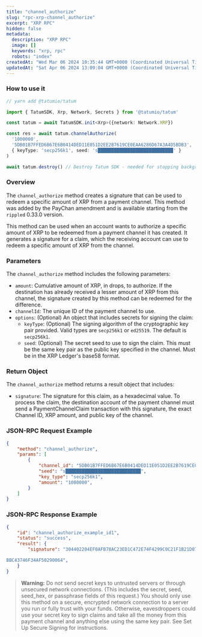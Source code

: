 ```yaml
---
title: "channel_authorize"
slug: "rpc-xrp-channel_authorize"
excerpt: "XRP RPC"
hidden: false
metadata: 
  description: "XRP RPC"
  image: []
  keywords: "xrp, rpc"
  robots: "index"
createdAt: "Wed Mar 06 2024 10:35:44 GMT+0000 (Coordinated Universal Time)"
updatedAt: "Sat Apr 06 2024 13:09:04 GMT+0000 (Coordinated Universal Time)"
---
```




### How to use it

```typescript
// yarn add @tatumio/tatum

import { TatumSDK, Xrp, Network, Secrets } from '@tatumio/tatum'

const tatum = await TatumSDK.init<Xrp>({network: Network.XRP})

const res = await tatum.channelAuthorize(
  '1000000',
  '5DB01B7FFED6B67E6B0414DED11E051D2EE2B7619CE0EAA6286D67A3A4D5BDB3',
  { keyType: 'secp256k1', seed: 's████████████████████████████' }
)

await tatum.destroy() // Destroy Tatum SDK - needed for stopping background jobs
```

### Overview

The `channel_authorize` method creates a signature that can be used to redeem a specific amount of XRP from a payment channel. This method was added by the PayChan amendment and is available starting from the `rippled` 0.33.0 version.

This method can be used when an account wants to authorize a specific amount of XRP to be redeemed from a payment channel it has created. It generates a signature for a claim, which the receiving account can use to redeem a specific amount of XRP from the channel.

### Parameters

The `channel_authorize` method includes the following parameters:

- `amount`: Cumulative amount of XRP, in drops, to authorize. If the destination has already received a lesser amount of XRP from this channel, the signature created by this method can be redeemed for the difference.
- `channelId`: The unique ID of the payment channel to use.
- `options`: (Optional) An object that includes secrets for signing the claim:
  - `keyType`: (Optional) The signing algorithm of the cryptographic key pair provided. Valid types are `secp256k1` or `ed25519`. The default is `secp256k1`.
  - `seed`: (Optional) The secret seed to use to sign the claim. This must be the same key pair as the public key specified in the channel. Must be in the XRP Ledger's base58 format.

### Return Object

The `channel_authorize` method returns a result object that includes:

- `signature`: The signature for this claim, as a hexadecimal value. To process the claim, the destination account of the payment channel must send a PaymentChannelClaim transaction with this signature, the exact Channel ID, XRP amount, and public key of the channel.

### JSON-RPC Request Example

```json
{
    "method": "channel_authorize",
    "params": [
        {
            "channel_id": "5DB01B7FFED6B67E6B0414DED11E051D2EE2B7619CE0EAA6286D67A3A4D5BDB3",
            "seed": "s████████████████████████████",
            "key_type": "secp256k1",
            "amount": "1000000",
        }
    ]
}
```

### JSON-RPC Response Example

```json
{
    "id": "channel_authorize_example_id1",
    "status": "success",
    "result": {
        "signature": "304402204EF0AFB78AC23ED1C472E74F4299C0C21F1B21D07EFC0A3838A420F76D783A400220154FB11B6F54320666E4C36CA7F686C16A3A0456800

BBC43746F34AF50290064",
    }
}
```

> **Warning:** Do not send secret keys to untrusted servers or through unsecured network connections. (This includes the secret, seed, seed\_hex, or passphrase fields of this request.) You should only use this method on a secure, encrypted network connection to a server you run or fully trust with your funds. Otherwise, eavesdroppers could use your secret key to sign claims and take all the money from this payment channel and anything else using the same key pair. See Set Up Secure Signing for instructions.
